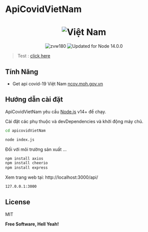 # ApiCovidVietNam
<h1 align="center">
  <img src="https://upload.wikimedia.org/wikipedia/commons/thumb/2/21/Flag_of_Vietnam.svg/1920px-Flag_of_Vietnam.svg.png" alt="Việt Nam">
</h1>

<div align="center">
 <img src="https://komarev.com/ghpvc/?username=zvw180&label=Profile%20views&color=0e75b6&style=flat" alt="zvw180" /> <img src="https://img.shields.io/badge/ %E2%9C%94%20Updated%20For%20Version%20-%20Node%2014.0.0-brightgreen.svg" alt="Updated for Node 14.0.0">

</div>

> Test : [click here](https://apicovidvn.herokuapp.com/api/)



## Tính Năng

- Get api covid-19 Việt Nam [ncov.moh.gov.vn](https://ncov.moh.gov.vn//)


## Hướng dẫn cài đặt

ApiCovidVietNam yêu cầu [Node.js](https://nodejs.org/) v14+ để chạy.

Cài đặt các phụ thuộc và devDependencies và khởi động máy chủ.

```sh
cd apicovidVietNam

node index.js
```

Đối với môi trường sản xuất ...

```sh
npm install axios
npm install cheerio
npm install express
```

Xem trang web tại: http://localhost:3000/api/

```sh
127.0.0.1:3000
```

## License

MIT

**Free Software, Hell Yeah!**

